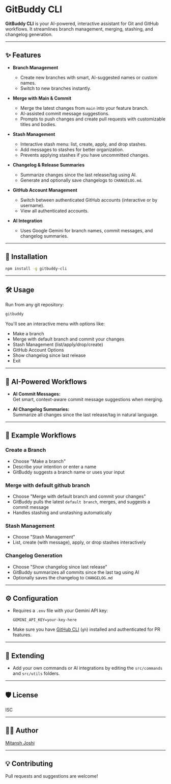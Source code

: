 # GitBuddy CLI

**GitBuddy CLI** is your AI-powered, interactive assistant for Git and GitHub workflows. It streamlines branch management, merging, stashing, and changelog generation.

---

## ✨ Features

- **Branch Management**
  - Create new branches with smart, AI-suggested names or custom names.
  - Switch to new branches instantly.

- **Merge with Main & Commit**
  - Merge the latest changes from `main` into your feature branch.
  - AI-assisted commit message suggestions.
  - Prompts to push changes and create pull requests with customizable titles and bodies.

- **Stash Management**
  - Interactive stash menu: list, create, apply, and drop stashes.
  - Add messages to stashes for better organization.
  - Prevents applying stashes if you have uncommitted changes.

- **Changelog & Release Summaries**
  - Summarize changes since the last release/tag using AI.
  - Generate and optionally save changelogs to `CHANGELOG.md`.

- **GitHub Account Management**
  - Switch between authenticated GitHub accounts (interactive or by username).
  - View all authenticated accounts.

- **AI Integration**
  - Uses Google Gemini for branch names, commit messages, and changelog summaries.

---

## 🚀 Installation

```sh
npm install -g gitbuddy-cli
```

---

## 🛠️ Usage

Run from any git repository:

```sh
gitbuddy
```

You'll see an interactive menu with options like:

- Make a branch
- Merge with default branch and commit your changes
- Stash Management (list/apply/drop/create)
- GitHub Account Options
- Show changelog since last release
- Exit

---

## 🧠 AI-Powered Workflows

- **AI Commit Messages:**  
  Get smart, context-aware commit message suggestions when merging.

- **AI Changelog Summaries:**  
  Summarize all changes since the last release/tag in natural language.

---

## 📝 Example Workflows

### Create a Branch

- Choose "Make a branch"
- Describe your intention or enter a name
- GitBuddy suggests a branch name or uses your input

### Merge with default github branch

- Choose "Merge with default branch and commit your changes"
- GitBuddy pulls the latest `default branch`, merges, and suggests a commit message
- Handles stashing and unstashing automatically

### Stash Management

- Choose "Stash Management"
- List, create (with message), apply, or drop stashes interactively

### Changelog Generation

- Choose "Show changelog since last release"
- GitBuddy summarizes all commits since the last tag using AI
- Optionally saves the changelog to `CHANGELOG.md`

---

## ⚙️ Configuration

- Requires a `.env` file with your Gemini API key:
  ```
  GEMINI_API_KEY=your-key-here
  ```
- Make sure you have [GitHub CLI](https://cli.github.com/) (`gh`) installed and authenticated for PR features.

---

## 🧩 Extending

- Add your own commands or AI integrations by editing the `src/commands` and `src/utils` folders.

---

## 🛡️ License

ISC

---

## 🙋‍♂️ Author

[Mitansh Joshi](https://github.com/MitanshJoshi)

---

## 💡 Contributing

Pull requests and suggestions are welcome!
